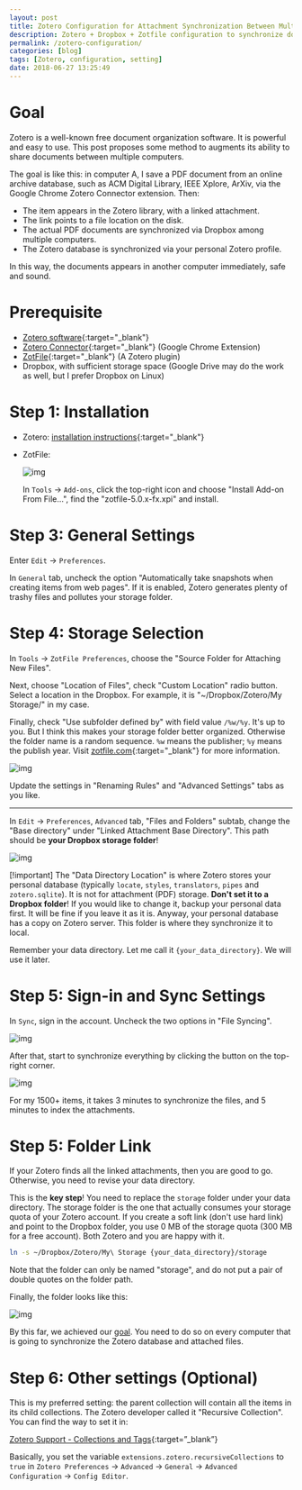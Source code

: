 ```yaml
---
layout: post
title: Zotero Configuration for Attachment Synchronization Between Multiple Computers
description: Zotero + Dropbox + Zotfile configuration to synchronize documents database and files among different computers. You definitely can find similar tutorial from the web, however this is what I finally choose after so many attempts.
permalink: /zotero-configuration/
categories: [blog]
tags: [Zotero, configuration, setting]
date: 2018-06-27 13:25:49 
---
```


# Goal

Zotero is a well-known free document organization software. It is powerful and easy to use. This post proposes some method to augments its ability to share documents between multiple computers.

The goal is like this: in computer A, I save a PDF document from an online archive database, such as ACM Digital Library, IEEE Xplore, ArXiv, via the Google Chrome Zotero Connector extension. Then:

-   The item appears in the Zotero library, with a linked attachment.
-   The link points to a file location on the disk.
-   The actual PDF documents are synchronized via Dropbox among multiple computers.
-   The Zotero database is synchronized via your personal Zotero profile.

In this way, the documents appears in another computer immediately, safe and sound.

# Prerequisite

-   [Zotero software](https://www.zotero.org/download/){:target="\_blank"}
-   [Zotero Connector](https://chrome.google.com/webstore/detail/ekhagklcjbdpajgpjgmbionohlpdbjgc){:target="\_blank"} (Google Chrome Extension)
-   [ZotFile](http://zotfile.com/){:target="\_blank"} (A Zotero plugin)
-   Dropbox, with sufficient storage space (Google Drive may do the work as well, but I prefer Dropbox on Linux)

# Step 1: Installation

-   Zotero: [installation instructions](https://www.zotero.org/support/installation){:target="\_blank"}
-   ZotFile:
    
    ![img](../assets/post-img/zotero-configuration/install-zotfile.png "Install ZotFile")
    
    In `Tools` -> `Add-ons`, click the top-right icon and choose "Install Add-on From File&#x2026;", find the "zotfile-5.0.x-fx.xpi" and install.

# Step 3: General Settings

Enter `Edit` -> `Preferences`.

In `General` tab, uncheck the option "Automatically take snapshots when creating items from web pages". If it is enabled, Zotero generates plenty of trashy files and pollutes your storage folder.

# Step 4: Storage Selection

In `Tools` -> `ZotFile Preferences`, choose the "Source Folder for Attaching New Files".

Next, choose "Location of Files", check "Custom Location" radio button. Select a location in the Dropbox. For example, it is "~/Dropbox/Zotero/My Storage/" in my case.

Finally, check "Use subfolder defined by" with field value `/%w/%y`. It's up to you. But I think this makes your storage folder better organized. Otherwise the folder name is a random sequence. `%w` means the publisher; `%y` means the publish year. Visit [zotfile.com](http://zotfile.com/#renaming-rules){:target="\_blank"} for more information.

![img](../assets/post-img/zotero-configuration/zotfile-settings.png "ZotFile settings")

Update the settings in "Renaming Rules" and "Advanced Settings" tabs as you like.

---

In `Edit` -> `Preferences`, `Advanced` tab, "Files and Folders" subtab, change the "Base directory" under "Linked Attachment Base Directory". This path should be **your Dropbox storage folder**!

![img](../assets/post-img/zotero-configuration/adv-settings.png "Advanced settings")

[!important] The "Data Directory Location" is where Zotero stores your personal database (typically `locate`, `styles`, `translators`, `pipes` and `zotero.sqlite`). It is not for attachment (PDF) storage. **Don't set it to a Dropbox folder**! If you would like to change it, backup your personal data first. It will be fine if you leave it as it is. Anyway, your personal database has a copy on Zotero server. This folder is where they synchronize it to local.

Remember your data directory. Let me call it `{your_data_directory}`. We will use it later.

# Step 5: Sign-in and Sync Settings

In `Sync`, sign in the account. Uncheck the two options in "File Syncing".

![img](../assets/post-img/zotero-configuration/sync-settings.png "Sync settings")

After that, start to synchronize everything by clicking the button on the top-right corner.

![img](../assets/post-img/zotero-configuration/start-to-sync.png "Sync")

For my 1500+ items, it takes 3 minutes to synchronize the files, and 5 minutes to index the attachments.

# Step 5: Folder Link

If your Zotero finds all the linked attachments, then you are good to go. Otherwise, you need to revise your data directory.

This is the **key step**! You need to replace the `storage` folder under your data directory. The storage folder is the one that actually consumes your storage quota of your Zotero account. If you create a soft link (don't use hard link) and point to the Dropbox folder, you use 0 MB of the storage quota (300 MB for a free account). Both Zotero and you are happy with it.

```sh
ln -s ~/Dropbox/Zotero/My\ Storage {your_data_directory}/storage
```

Note that the folder can only be named "storage", and do not put a pair of double quotes on the folder path.

Finally, the folder looks like this:

![img](../assets/post-img/zotero-configuration/data-directory-overview.png "Sync")

By this far, we achieved our [goal](./#goal). You need to do so on every computer that is going to synchronize the Zotero database and attached files.

# Step 6: Other settings (Optional)

This is my preferred setting: the parent collection will contain all the items in its child collections. The Zotero developer called it "Recursive Collection". You can find the way to set it in:

[Zotero Support - Collections and Tags](https://www.zotero.org/support/collections_and_tags#recursive_collections){:target=”\_blank”}

Basically, you set the variable `extensions.zotero.recursiveCollections` to `true` in `Zotero Preferences` -> `Advanced` -> `General` -> `Advanced Configuration` -> `Config Editor`.
